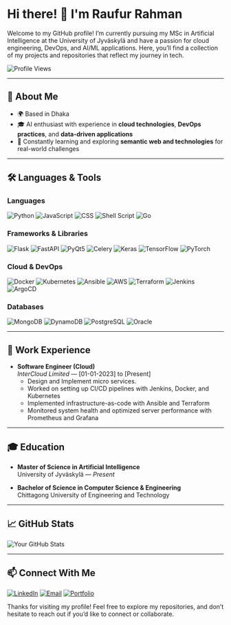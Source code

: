# Hi there! 👋 I'm Raufur Rahman

Welcome to my GitHub profile! I’m currently pursuing my MSc in Artificial Intelligence at the University of Jyväskylä and have a passion for cloud engineering, DevOps, and AI/ML applications. Here, you’ll find a collection of my projects and repositories that reflect my journey in tech.

![Profile Views](https://komarev.com/ghpvc/?username=raufur-simanto&color=blue)

---

## 🚀 About Me
- 🌍 Based in Dhaka
- 🎓 AI enthusiast with experience in **cloud technologies**, **DevOps practices**, and **data-driven applications**
- 🌱 Constantly learning and exploring **semantic web and technologies** for real-world challenges

---

## 🛠️ Languages & Tools

### Languages
<p align="left">
  <img src="https://img.shields.io/badge/Python-3776AB?style=for-the-badge&logo=python&logoColor=white" alt="Python"/>
  <img src="https://img.shields.io/badge/JavaScript-F7DF1E?style=for-the-badge&logo=javascript&logoColor=black" alt="JavaScript"/>
  <img src="https://img.shields.io/badge/CSS-1572B6?style=for-the-badge&logo=css3&logoColor=white" alt="CSS"/>
  <img src="https://img.shields.io/badge/Shell_Script-4EAA25?style=for-the-badge&logo=gnu-bash&logoColor=white" alt="Shell Script"/>
  <img src="https://img.shields.io/badge/Go-00ADD8?style=for-the-badge&logo=go&logoColor=white" alt="Go"/>
</p>

<!-- ### Frameworks & Libraries
<p align="left">
  <img src="https://img.shields.io/badge/Flask-000000?style=for-the-badge&logo=flask&logoColor=white" alt="Flask"/>
  <img src="https://img.shields.io/badge/FastAPI-009688?style=for-the-badge&logo=fastapi&logoColor=white" alt="FastAPI"/>
  <img src="https://img.shields.io/badge/PyQt5-41CD52?style=for-the-badge&logo=qt&logoColor=white" alt="PyQt5"/>
  <img src="https://img.shields.io/badge/Celery-37814A?style=for-the-badge&logo=celery&logoColor=white" alt="Celery"/>
</p>

### Cloud & DevOps
<p align="left">
  <img src="https://img.shields.io/badge/Docker-2496ED?style=for-the-badge&logo=docker&logoColor=white" alt="Docker"/>
  <img src="https://img.shields.io/badge/Kubernetes-326CE5?style=for-the-badge&logo=kubernetes&logoColor=white" alt="Kubernetes"/>
  <img src="https://img.shields.io/badge/Ansible-EE0000?style=for-the-badge&logo=ansible&logoColor=white" alt="Ansible"/>
  <img src="https://img.shields.io/badge/AWS-232F3E?style=for-the-badge&logo=amazon-aws&logoColor=white" alt="AWS"/>
  <img src="https://img.shields.io/badge/Terraform-7B42BC?style=for-the-badge&logo=terraform&logoColor=white" alt="Terraform"/>
</p> -->

### Frameworks & Libraries
<p align="left">
  <img src="https://img.shields.io/badge/Flask-000000?style=for-the-badge&logo=flask&logoColor=white" alt="Flask"/>
  <img src="https://img.shields.io/badge/FastAPI-009688?style=for-the-badge&logo=fastapi&logoColor=white" alt="FastAPI"/>
  <img src="https://img.shields.io/badge/PyQt5-41CD52?style=for-the-badge&logo=qt&logoColor=white" alt="PyQt5"/>
  <img src="https://img.shields.io/badge/Celery-37814A?style=for-the-badge&logo=celery&logoColor=white" alt="Celery"/>
  <img src="https://img.shields.io/badge/Keras-D00000?style=for-the-badge&logo=keras&logoColor=white" alt="Keras"/>
  <img src="https://img.shields.io/badge/TensorFlow-FF6F00?style=for-the-badge&logo=tensorflow&logoColor=white" alt="TensorFlow"/>
  <img src="https://img.shields.io/badge/PyTorch-EE4C2C?style=for-the-badge&logo=pytorch&logoColor=white" alt="PyTorch"/>
</p>

### Cloud & DevOps
<p align="left">
  <img src="https://img.shields.io/badge/Docker-2496ED?style=for-the-badge&logo=docker&logoColor=white" alt="Docker"/>
  <img src="https://img.shields.io/badge/Kubernetes-326CE5?style=for-the-badge&logo=kubernetes&logoColor=white" alt="Kubernetes"/>
  <img src="https://img.shields.io/badge/Ansible-EE0000?style=for-the-badge&logo=ansible&logoColor=white" alt="Ansible"/>
  <img src="https://img.shields.io/badge/AWS-232F3E?style=for-the-badge&logo=amazon-aws&logoColor=white" alt="AWS"/>
  <img src="https://img.shields.io/badge/Terraform-7B42BC?style=for-the-badge&logo=terraform&logoColor=white" alt="Terraform"/>
  <img src="https://img.shields.io/badge/Jenkins-D24939?style=for-the-badge&logo=jenkins&logoColor=white" alt="Jenkins"/>
  <img src="https://img.shields.io/badge/ArgoCD-EF7B4D?style=for-the-badge&logo=argo&logoColor=white" alt="ArgoCD"/>
</p>


### Databases
<p align="left">
  <img src="https://img.shields.io/badge/MongoDB-47A248?style=for-the-badge&logo=mongodb&logoColor=white" alt="MongoDB"/>
  <img src="https://img.shields.io/badge/DynamoDB-4053D6?style=for-the-badge&logo=amazon-dynamodb&logoColor=white" alt="DynamoDB"/>
  <img src="https://img.shields.io/badge/PostgreSQL-336791?style=for-the-badge&logo=postgresql&logoColor=white" alt="PostgreSQL"/>
  <img src="https://img.shields.io/badge/Oracle-F80000?style=for-the-badge&logo=oracle&logoColor=white" alt="Oracle"/>
</p>

---

## 💼 Work Experience

- **Software Engineer (Cloud)**  
  *InterCloud Limited* — [01-01-2023] to [Present]
  - Design and Implement micro services.  
  - Worked on setting up CI/CD pipelines with Jenkins, Docker, and Kubernetes
  - Implemented infrastructure-as-code with Ansible and Terraform
  - Monitored system health and optimized server performance with Prometheus and Grafana

---

## 🎓 Education

- **Master of Science in Artificial Intelligence**  
  University of Jyväskylä — *Present*

- **Bachelor of Science in Computer Science & Engineering**  
  Chittagong University of Engineering and Technology

---

## 📈 GitHub Stats
![Your GitHub Stats](https://github-readme-stats.vercel.app/api?username=raufur-simanto&show_icons=true&hide_border=true&theme=radical)

---

## 📫 Connect With Me

[![LinkedIn](https://img.shields.io/badge/LinkedIn-0A66C2?style=for-the-badge&logo=linkedin&logoColor=white)](https://www.linkedin.com/in/md-raufur-rahman-03097a21a/)
[![Email](https://img.shields.io/badge/Email-D14836?style=for-the-badge&logo=gmail&logoColor=white)](mailto:raufurrahman777@gmail.com)
[![Portfolio](https://img.shields.io/badge/Portfolio-000000?style=for-the-badge&logo=wordpress&logoColor=white)](https://raufurrahman.vercel.app/)

<!-- ---

## 📝 Latest Projects

- 🌐 **[Project 1](https://github.com/raufur-simanto/project1)**: Brief description of Project 1.
- 🔄 **[Project 2](https://github.com/raufur-simanto/project2)**: Brief description of Project 2.
- 📊 **[Project 3](https://github.com/raufur-simanto/project3)**: Brief description of Project 3. -->

Thanks for visiting my profile! Feel free to explore my repositories, and don’t hesitate to reach out if you’d like to connect or collaborate.
